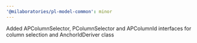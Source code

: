 ```yaml
---
'@milaboratories/pl-model-common': minor
---
```


Added APColumnSelector, PColumnSelector and APColumnId interfaces for column selection and AnchorIdDeriver class
